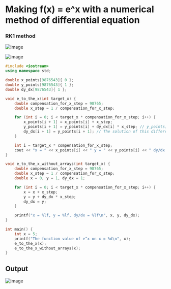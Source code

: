 # Making f(x) = e^x with a numerical method of differential equation

### RK1 method
![image](https://user-images.githubusercontent.com/67142421/150194690-5656e5cd-6411-4e41-97f2-f07142c0e727.png)

![image](https://user-images.githubusercontent.com/67142421/149747518-9a60f957-4e0c-4538-bfa8-e99a5b91dbba.png)

~~~c++
#include <iostream>
using namespace std;

double x_points[9876543]{ 0 };
double y_points[9876543]{ 1 };
double dy_dx[9876543]{ 1 };

void e_to_the_x(int target_x) {
    double compensation_for_x_step = 98765;
    double x_step = 1 / compensation_for_x_step;

    for (int i = 0; i < target_x * compensation_for_x_step; i++) {
        x_points[i + 1] = x_points[i] + x_step;
        y_points[i + 1] = y_points[i] + dy_dx[i] * x_step; // y_points[i+1] is equal to y_points[i] + change in y
        dy_dx[i + 1] = y_points[i + 1]; // The solution of this differential equation(dy/dx = y) is y=e^x. (using separation of variables method)
    }

    int i = target_x * compensation_for_x_step;
    cout << "x = " << x_points[i] << " y = " << y_points[i] << " dy/dx = " << dy_dx[i] << endl;
}

void e_to_the_x_without_arrays(int target_x) {
    double compensation_for_x_step = 98765;
    double x_step = 1 / compensation_for_x_step;
    double x = 0, y = 1, dy_dx = 1;

    for (int i = 0; i < target_x * compensation_for_x_step; i++) {
        x = x + x_step;
        y = y + dy_dx * x_step;
        dy_dx = y;
    }

    printf("x = %lf, y = %lf, dy/dx = %lf\n", x, y, dy_dx);
}

int main() {
    int x = 5;
    printf("The function value of e^x on x = %d\n", x);
    e_to_the_x(x);
    e_to_the_x_without_arrays(x);
}
~~~
## Output
![image](https://user-images.githubusercontent.com/67142421/150188873-5f5c926d-f25b-47cb-a7ae-a5dc69ac5947.png)

